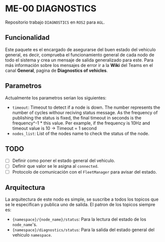 # ME-00 DIAGNOSTICS

Repositorio trabajo `DIAGNOSTICS` en `ROS2` para `AGL`.

## Funcionalidad

Este paquete es el encargado de asegurarse del buen estado del vehiculo general, es decir, comprueba el funcionamiento general de cada nodo de todo el sistema y crea un mensaje de salida generalizado para este.
Para más información sobre los mensajes de error ir a la **Wiki** del Teams en el canal **General**, pagina de **Diagnostics of vehicles**.

## Parametros

Actualmente los parametros serian los siguientes:
+ `timeout`: Timeout to detect if a node is down. The number represents the number of cycles withour reciving status message. As the frequency of publishing the status is fixed, the final timeout in seconds is the frequency^-1 * this value. Per example, if the frequency is 10Hz and timeout value is 10 -> Timeout = 1 second
+ `nodes_list`: List of the nodes name to check the status of the node.

## TODO

- [ ] Definir como poner el estado general del vehiculo.
- [ ] Definir que valor se le asigna al `connected`.
- [ ] Protocolo de comunicación con el `FleetManager` para avisar del estado.

## Arquitectura

La arquitectura de este nodo es simple, se suscribe a todos los topicos que se le especifican y publica uno de salida. El patron de los topicos siempre es:
+ `{namespace}/{node_name}/status`: Para la lectura del estado de los `node_name`'s.
+ `{namespace}/diagnostics/status`: Para la salida del estado general del vehiculo `namespace`.